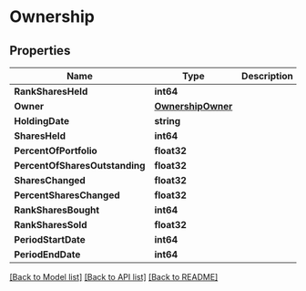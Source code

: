 # Ownership

## Properties

Name | Type | Description | Notes
------------ | ------------- | ------------- | -------------
**RankSharesHeld** | **int64** |  | [optional] 
**Owner** | [**OwnershipOwner**](ownership_owner.md) |  | [optional] 
**HoldingDate** | **string** |  | [optional] 
**SharesHeld** | **int64** |  | [optional] 
**PercentOfPortfolio** | **float32** |  | [optional] 
**PercentOfSharesOutstanding** | **float32** |  | [optional] 
**SharesChanged** | **float32** |  | [optional] 
**PercentSharesChanged** | **float32** |  | [optional] 
**RankSharesBought** | **int64** |  | [optional] 
**RankSharesSold** | **float32** |  | [optional] 
**PeriodStartDate** | **int64** |  | [optional] 
**PeriodEndDate** | **int64** |  | [optional] 

[[Back to Model list]](../README.md#documentation-for-models) [[Back to API list]](../README.md#documentation-for-api-endpoints) [[Back to README]](../README.md)


